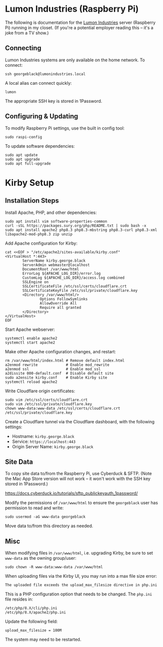 # Lumon Industries (Raspberry Pi)

The following is documentation for the [Lumon Industries](https://severance.wiki/lumon_industries) server (Raspberry Pi) running in my closet. (If you're a potential employer reading this – it's a joke from a TV show.)

## Connecting

Lumon Industries systems are only available on the home network. To connect:

```
ssh georgeblack@lumonindustries.local
```

A local alias can connect quickly:

```
lumon
```

The appropriate SSH key is stored in 1Password.

## Configuring & Updating

To modify Raspberry Pi settings, use the built in config tool:

```
sudo raspi-config
```

To update software dependencies:

```
sudo apt update
sudo apt upgrade
sudo apt full-upgrade
```

# Kirby Setup

## Installation Steps

Install Apache, PHP, and other dependencies:

```
sudo apt install vim software-properties-common
curl -sSL https://packages.sury.org/php/README.txt | sudo bash -x
sudo apt install apache2 php8.3 php8.3-mbstring php8.3-curl php8.3-xml libapache2-mod-php8.3 zip unzip
```

Add Apache configuration for Kirby:

```
cat <<EOF > "/etc/apache2/sites-available/kirby.conf"
<VirtualHost *:443>
        ServerName kirby.george.black
        ServerAdmin webmaster@localhost
        DocumentRoot /var/www/html
        ErrorLog ${APACHE_LOG_DIR}/error.log
        CustomLog ${APACHE_LOG_DIR}/access.log combined
        SSLEngine on
        SSLCertificateFile /etc/ssl/certs/cloudflare.crt
        SSLCertificateKeyFile /etc/ssl/private/cloudflare.key
        <Directory /var/www/html/>
                Options FollowSymlinks
                AllowOverride All
                Require all granted
        </Directory>
</VirtualHost>
EOF
```

Start Apache webserver:

```
systemctl enable apache2
systemctl start apache2
```

Make other Apache configuration changes, and restart:

```
rm /var/www/html/index.html # Remove default index.html
a2enmod rewrite             # Enable mod_rewrite
a2enmod ssl                 # Enable mod_ssl
a2dissite 000-default.conf  # Disable default site
sudo a2ensite kirby.conf    # Enable Kirby site
systemctl reload apache2
```

Write Cloudflare origin certificates:

```
sudo vim /etc/ssl/certs/cloudflare.crt
sudo vim /etc/ssl/private/cloudflare.key
chown www-data:www-data /etc/ssl/certs/cloudflare.crt /etc/ssl/private/cloudflare.key
```

Create a Cloudflare tunnel via the Cloudflare dashboard, with the following settings:

* Hostname: `kirby.george.black`
* Service: `https://localhost:443`
* Origin Server Name: `kirby.george.black`

## Site Data

To copy site data to/from the Raspberry Pi, use Cyberduck & SFTP. (Note the Mac App Store version will not work – it won't work with the SSH key stored in 1Password.)

https://docs.cyberduck.io/tutorials/sftp_publickeyauth_1password/

Modify the permissions of `/var/www/html` to ensure the `georgeblack` user has permission to read and write:

```
sudo usermod -aG www-data georgeblack
```

Move data to/from this directory as needed.

## Misc

When modifying files in `/var/www/html`, i.e. upgrading Kirby, be sure to set `www-data` as the owning group/user:

```
sudo chown -R www-data:www-data /var/www/html
```

When uploading files via the Kirby UI, you may run into a max file size error:

```
The uploaded file exceeds the upload_max_filesize directive in php.ini
```

This is a PHP configuration option that needs to be changed. The `php.ini` file resides in:

```
/etc/php/8.X/cli/php.ini
/etc/php/8.X/apache2/php.ini
```

Update the following field:

```
upload_max_filesize = 100M
```

The system may need to be restarted.
